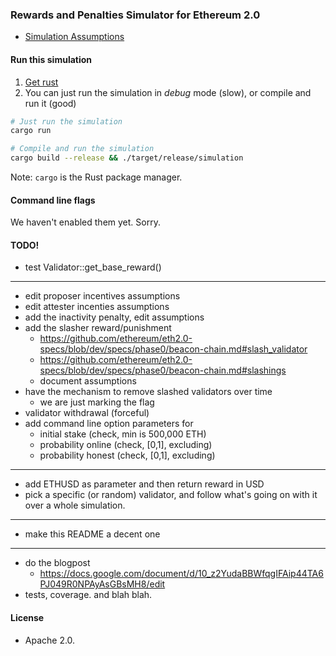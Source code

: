 
### Rewards and Penalties Simulator for Ethereum 2.0

* [Simulation Assumptions](assumptions.md)

#### Run this simulation

1. [Get rust](https://www.rust-lang.org/learn/get-started)
2. You can just run the simulation in _debug_ mode (slow), or compile and run it (good)

```bash
# Just run the simulation
cargo run

# Compile and run the simulation
cargo build --release && ./target/release/simulation

```

Note: `cargo` is the Rust package manager.

#### Command line flags

We haven't enabled them yet. Sorry.

#### TODO!

* test Validator::get_base_reward()
--------------------------------
* edit proposer incentives assumptions
* edit attester incenties assumptions
* add the inactivity penalty, edit assumptions
* add the slasher reward/punishment
  * https://github.com/ethereum/eth2.0-specs/blob/dev/specs/phase0/beacon-chain.md#slash_validator
  * https://github.com/ethereum/eth2.0-specs/blob/dev/specs/phase0/beacon-chain.md#slashings
  * document assumptions
* have the mechanism to remove slashed validators over time
  * we are just marking the flag
* validator withdrawal (forceful)
* add command line option parameters for
  * initial stake (check, min is 500,000 ETH)
  * probability online (check, [0,1], excluding)
  * probability honest (check, [0,1], excluding)
--------------------------------
* add ETHUSD as parameter and then return reward in USD
* pick a specific (or random) validator, and follow what's going on with it over a whole simulation.
--------------------------------
* make this README a decent one
--------------------------------
* do the blogpost
  * https://docs.google.com/document/d/10_z2YudaBBWfqgIFAip44TA6PJ049R0NPAyAsGBsMH8/edit
* tests, coverage. and blah blah.

#### License

* Apache 2.0.
